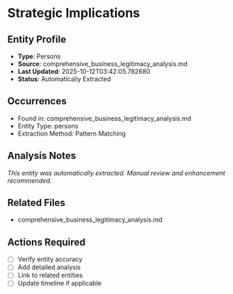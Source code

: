 # Strategic Implications

## Entity Profile
- **Type**: Persons
- **Source**: comprehensive_business_legitimacy_analysis.md
- **Last Updated**: 2025-10-12T03:42:05.782680
- **Status**: Automatically Extracted

## Occurrences
- Found in: comprehensive_business_legitimacy_analysis.md
- Entity Type: persons
- Extraction Method: Pattern Matching

## Analysis Notes
*This entity was automatically extracted. Manual review and enhancement recommended.*

## Related Files
- comprehensive_business_legitimacy_analysis.md

## Actions Required
- [ ] Verify entity accuracy
- [ ] Add detailed analysis
- [ ] Link to related entities
- [ ] Update timeline if applicable
